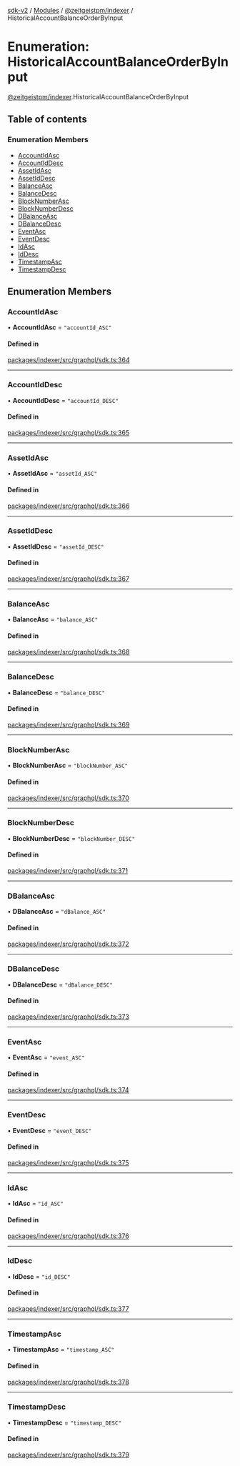 [sdk-v2](../README.md) / [Modules](../modules.md) / [@zeitgeistpm/indexer](../modules/zeitgeistpm_indexer.md) / HistoricalAccountBalanceOrderByInput

# Enumeration: HistoricalAccountBalanceOrderByInput

[@zeitgeistpm/indexer](../modules/zeitgeistpm_indexer.md).HistoricalAccountBalanceOrderByInput

## Table of contents

### Enumeration Members

- [AccountIdAsc](zeitgeistpm_indexer.HistoricalAccountBalanceOrderByInput.md#accountidasc)
- [AccountIdDesc](zeitgeistpm_indexer.HistoricalAccountBalanceOrderByInput.md#accountiddesc)
- [AssetIdAsc](zeitgeistpm_indexer.HistoricalAccountBalanceOrderByInput.md#assetidasc)
- [AssetIdDesc](zeitgeistpm_indexer.HistoricalAccountBalanceOrderByInput.md#assetiddesc)
- [BalanceAsc](zeitgeistpm_indexer.HistoricalAccountBalanceOrderByInput.md#balanceasc)
- [BalanceDesc](zeitgeistpm_indexer.HistoricalAccountBalanceOrderByInput.md#balancedesc)
- [BlockNumberAsc](zeitgeistpm_indexer.HistoricalAccountBalanceOrderByInput.md#blocknumberasc)
- [BlockNumberDesc](zeitgeistpm_indexer.HistoricalAccountBalanceOrderByInput.md#blocknumberdesc)
- [DBalanceAsc](zeitgeistpm_indexer.HistoricalAccountBalanceOrderByInput.md#dbalanceasc)
- [DBalanceDesc](zeitgeistpm_indexer.HistoricalAccountBalanceOrderByInput.md#dbalancedesc)
- [EventAsc](zeitgeistpm_indexer.HistoricalAccountBalanceOrderByInput.md#eventasc)
- [EventDesc](zeitgeistpm_indexer.HistoricalAccountBalanceOrderByInput.md#eventdesc)
- [IdAsc](zeitgeistpm_indexer.HistoricalAccountBalanceOrderByInput.md#idasc)
- [IdDesc](zeitgeistpm_indexer.HistoricalAccountBalanceOrderByInput.md#iddesc)
- [TimestampAsc](zeitgeistpm_indexer.HistoricalAccountBalanceOrderByInput.md#timestampasc)
- [TimestampDesc](zeitgeistpm_indexer.HistoricalAccountBalanceOrderByInput.md#timestampdesc)

## Enumeration Members

### AccountIdAsc

• **AccountIdAsc** = ``"accountId_ASC"``

#### Defined in

[packages/indexer/src/graphql/sdk.ts:364](https://github.com/zeitgeistpm/sdk-next/blob/80e59d4/packages/indexer/src/graphql/sdk.ts#L364)

___

### AccountIdDesc

• **AccountIdDesc** = ``"accountId_DESC"``

#### Defined in

[packages/indexer/src/graphql/sdk.ts:365](https://github.com/zeitgeistpm/sdk-next/blob/80e59d4/packages/indexer/src/graphql/sdk.ts#L365)

___

### AssetIdAsc

• **AssetIdAsc** = ``"assetId_ASC"``

#### Defined in

[packages/indexer/src/graphql/sdk.ts:366](https://github.com/zeitgeistpm/sdk-next/blob/80e59d4/packages/indexer/src/graphql/sdk.ts#L366)

___

### AssetIdDesc

• **AssetIdDesc** = ``"assetId_DESC"``

#### Defined in

[packages/indexer/src/graphql/sdk.ts:367](https://github.com/zeitgeistpm/sdk-next/blob/80e59d4/packages/indexer/src/graphql/sdk.ts#L367)

___

### BalanceAsc

• **BalanceAsc** = ``"balance_ASC"``

#### Defined in

[packages/indexer/src/graphql/sdk.ts:368](https://github.com/zeitgeistpm/sdk-next/blob/80e59d4/packages/indexer/src/graphql/sdk.ts#L368)

___

### BalanceDesc

• **BalanceDesc** = ``"balance_DESC"``

#### Defined in

[packages/indexer/src/graphql/sdk.ts:369](https://github.com/zeitgeistpm/sdk-next/blob/80e59d4/packages/indexer/src/graphql/sdk.ts#L369)

___

### BlockNumberAsc

• **BlockNumberAsc** = ``"blockNumber_ASC"``

#### Defined in

[packages/indexer/src/graphql/sdk.ts:370](https://github.com/zeitgeistpm/sdk-next/blob/80e59d4/packages/indexer/src/graphql/sdk.ts#L370)

___

### BlockNumberDesc

• **BlockNumberDesc** = ``"blockNumber_DESC"``

#### Defined in

[packages/indexer/src/graphql/sdk.ts:371](https://github.com/zeitgeistpm/sdk-next/blob/80e59d4/packages/indexer/src/graphql/sdk.ts#L371)

___

### DBalanceAsc

• **DBalanceAsc** = ``"dBalance_ASC"``

#### Defined in

[packages/indexer/src/graphql/sdk.ts:372](https://github.com/zeitgeistpm/sdk-next/blob/80e59d4/packages/indexer/src/graphql/sdk.ts#L372)

___

### DBalanceDesc

• **DBalanceDesc** = ``"dBalance_DESC"``

#### Defined in

[packages/indexer/src/graphql/sdk.ts:373](https://github.com/zeitgeistpm/sdk-next/blob/80e59d4/packages/indexer/src/graphql/sdk.ts#L373)

___

### EventAsc

• **EventAsc** = ``"event_ASC"``

#### Defined in

[packages/indexer/src/graphql/sdk.ts:374](https://github.com/zeitgeistpm/sdk-next/blob/80e59d4/packages/indexer/src/graphql/sdk.ts#L374)

___

### EventDesc

• **EventDesc** = ``"event_DESC"``

#### Defined in

[packages/indexer/src/graphql/sdk.ts:375](https://github.com/zeitgeistpm/sdk-next/blob/80e59d4/packages/indexer/src/graphql/sdk.ts#L375)

___

### IdAsc

• **IdAsc** = ``"id_ASC"``

#### Defined in

[packages/indexer/src/graphql/sdk.ts:376](https://github.com/zeitgeistpm/sdk-next/blob/80e59d4/packages/indexer/src/graphql/sdk.ts#L376)

___

### IdDesc

• **IdDesc** = ``"id_DESC"``

#### Defined in

[packages/indexer/src/graphql/sdk.ts:377](https://github.com/zeitgeistpm/sdk-next/blob/80e59d4/packages/indexer/src/graphql/sdk.ts#L377)

___

### TimestampAsc

• **TimestampAsc** = ``"timestamp_ASC"``

#### Defined in

[packages/indexer/src/graphql/sdk.ts:378](https://github.com/zeitgeistpm/sdk-next/blob/80e59d4/packages/indexer/src/graphql/sdk.ts#L378)

___

### TimestampDesc

• **TimestampDesc** = ``"timestamp_DESC"``

#### Defined in

[packages/indexer/src/graphql/sdk.ts:379](https://github.com/zeitgeistpm/sdk-next/blob/80e59d4/packages/indexer/src/graphql/sdk.ts#L379)
